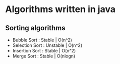 # Algorithms written in java

## Sorting algorithms
* Bubble Sort       : Stable   | O(n^2)
* Selection Sort    : Unstable | O(n^2)
* Insertion Sort    : Stable   | O(n^2)
* Merge Sort        : Stable   | O(nlogn)
